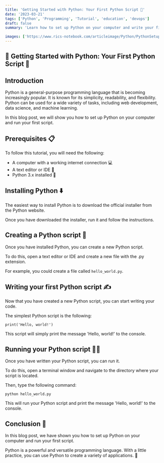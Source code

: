 ```yaml
---
title: 'Getting Started with Python: Your First Python Script 🚀'
date: '2023-03-21'
tags: ['Python', 'Programming', 'Tutorial', 'education', 'devops']
draft: false
summary: 'Learn how to set up Python on your computer and write your first Python script, an essential skill for any aspiring programmer.'

images: ['https://www.rics-notebook.com/articleimage/Python/PythonSetup.webp']
---
```


## 🐍 Getting Started with Python: Your First Python Script 🚀

## Introduction

Python is a general-purpose programming language that is becoming increasingly
popular. It is known for its simplicity, readability, and flexibility. Python
can be used for a wide variety of tasks, including web development, data
science, and machine learning.

In this blog post, we will show you how to set up Python on your computer and
run your first script.

## Prerequisites 📋

To follow this tutorial, you will need the following:

- A computer with a working internet connection 💻
- A text editor or IDE 📝
- Python 3.x installed 🐍

## Installing Python ⬇️

The easiest way to install Python is to download the official installer from the
Python website.

Once you have downloaded the installer, run it and follow the instructions.

## Creating a Python script 📁

Once you have installed Python, you can create a new Python script.

To do this, open a text editor or IDE and create a new file with the .py
extension.

For example, you could create a file called `hello_world.py`.

## Writing your first Python script ✍️

Now that you have created a new Python script, you can start writing your code.

The simplest Python script is the following:

`print('Hello, world!')`

This script will simply print the message 'Hello, world!' to the console.

## Running your Python script 🏃‍♀️

Once you have written your Python script, you can run it.

To do this, open a terminal window and navigate to the directory where your
script is located.

Then, type the following command:

`python hello_world.py`

This will run your Python script and print the message 'Hello, world!' to the
console.

## Conclusion 🏁

In this blog post, we have shown you how to set up Python on your computer and
run your first script.

Python is a powerful and versatile programming language. With a little practice,
you can use Python to create a variety of applications. 🌟
